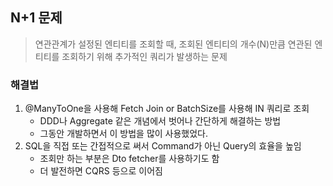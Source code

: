 ## N+1 문제
> 연관관계가 설정된 엔티티를 조회할 때, 조회된 엔티티의 개수(N)만큼 연관된 엔티티를 조회하기 위해 추가적인 쿼리가 발생하는 문제
### 해결법
1. @ManyToOne을 사용해 Fetch Join or BatchSize를 사용해 IN 쿼리로 조회
   - DDD나 Aggregate 같은 개념에서 벗어나 간단하게 해결하는 방법
   - 그동안 개발하면서 이 방법을 많이 사용했었다.
2. SQL을 직접 또는 간접적으로 써서 Command가 아닌 Query의 효율을 높임
   - 조회만 하는 부분은 Dto fetcher를 사용하기도 함
   - 더 발전하면 CQRS 등으로 이어짐